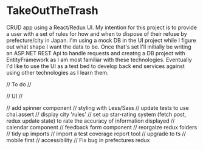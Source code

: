 # TakeOutTheTrash
CRUD app using a React/Redux UI.
My intention for this project is to provide a user with a set of rules for how and when to dispose of their refuse by prefecture/city in Japan.
I'm using a mock DB in the UI project while I figure out what shape I want the data to be. Once that's set I'll initially be writing an ASP.NET REST Api to handle requests and creatng a DB project with EntityFramework as I am most familiar with these technologies. Eventually I'd like to use the UI as a test bed to develop back end services against using other technologies as I learn them.

// To do //

// UI //

// add spinner component
// styling with Less/Sass
// update tests to use chai.assert
// display city 'rules'
// set up star-rating system (fetch post, redux update state) to rate the accuracy of information displayed
// calendar component
// feedback form component
// reorgaize redux folders
// tidy up imports
// import a test coverage report tool
// upgrade to ts
// mobile first
// accessibility
// Fix bug in prefectures redux


